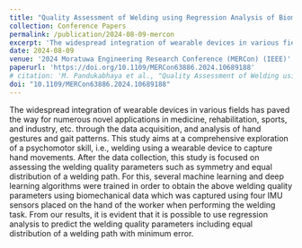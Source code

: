 ```yaml
---
title: "Quality Assessment of Welding using Regression Analysis of Biomechanical Data"
collection: Conference Papers
permalink: /publication/2024-08-09-mercon
excerpt: 'The widespread integration of wearable devices in various fields has paved the way for numerous novel applications in medicine, rehabilitation, sports, and industry, etc. through the data acquisition, and analysis of hand gestures and gait patterns. This study aims at a comprehensive exploration of a psychomotor skill, i.e., welding using a wearable device to capture hand movements. After the data collection, this study is focused on assessing the welding quality parameters such as symmetry and equal distribution of a welding path. For this, several machine learning and deep learning algorithms were trained in order to obtain the above welding quality parameters using biomechanical data which was captured using four IMU sensors placed on the hand of the worker when performing the welding task. From our results, it is evident that it is possible to use regression analysis to predict the welding quality parameters including equal distribution of a welding path with minimum error.'
date: 2024-08-09
venue: '2024 Moratuwa Engineering Research Conference (MERCon) (IEEE)'
paperurl: 'https://doi.org/10.1109/MERCon63886.2024.10689188'
# citation: 'M. Pandukabhaya et al., "Quality Assessment of Welding using Regression Analysis of Biomechanical Data," <i>2024 Moratuwa Engineering Research Conference (MERCon)</i>, Moratuwa, Sri Lanka, 2024, pp. 376-381, doi: 10.1109/MERCon63886.2024.10689188.'
doi: "10.1109/MERCon63886.2024.10689188"
---
```


The widespread integration of wearable devices in various fields has paved the way for numerous novel applications in medicine, rehabilitation, sports, and industry, etc. through the data acquisition, and analysis of hand gestures and gait patterns. This study aims at a comprehensive exploration of a psychomotor skill, i.e., welding using a wearable device to capture hand movements. After the data collection, this study is focused on assessing the welding quality parameters such as symmetry and equal distribution of a welding path. For this, several machine learning and deep learning algorithms were trained in order to obtain the above welding quality parameters using biomechanical data which was captured using four IMU sensors placed on the hand of the worker when performing the welding task. From our results, it is evident that it is possible to use regression analysis to predict the welding quality parameters including equal distribution of a welding path with minimum error.
